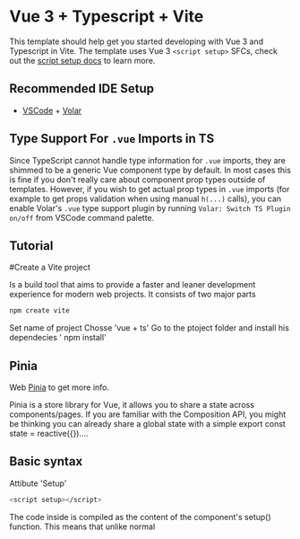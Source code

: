# Vue 3 + Typescript + Vite

This template should help get you started developing with Vue 3 and Typescript in Vite. The template uses Vue 3 `<script setup>` SFCs, check out the [script setup docs](https://v3.vuejs.org/api/sfc-script-setup.html#sfc-script-setup) to learn more.

## Recommended IDE Setup

- [VSCode](https://code.visualstudio.com/) + [Volar](https://marketplace.visualstudio.com/items?itemName=johnsoncodehk.volar)

## Type Support For `.vue` Imports in TS

Since TypeScript cannot handle type information for `.vue` imports, they are shimmed to be a generic Vue component type by default. In most cases this is fine if you don't really care about component prop types outside of templates. However, if you wish to get actual prop types in `.vue` imports (for example to get props validation when using manual `h(...)` calls), you can enable Volar's `.vue` type support plugin by running `Volar: Switch TS Plugin on/off` from VSCode command palette.



## Tutorial

#Create a Vite project

Is a build tool that aims to provide a faster and leaner development experience for modern web projects. It consists of two major parts

```bash
npm create vite
```

Set name of project
Chosse 'vue + ts'
Go to the ptoject folder and install his dependecies ' npm install'


## Pinia

Web [Pinia](https://pinia.vuejs.org/) to get more info.

Pinia is a store library for Vue, it allows you to share a state across components/pages. If you are familiar with the Composition API, you might be thinking you can already share a global state with a simple export const state = reactive({})....

## Basic syntax

Attibute 'Setup'

```bash
<script setup></script>
```
The code inside is compiled as the content of the component's setup() function. This means that unlike normal <script>, which only executes once when the component is first imported, code inside <script setup> will execute every time an instance of the component is created...